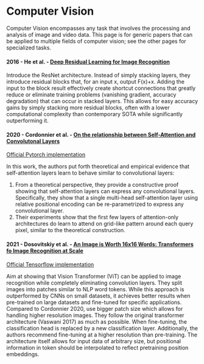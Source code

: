 # Computer Vision

Computer Vision encompasses any task that involves the processing and analysis of image and video data.
This page is for generic papers that can be applied to multiple fields of computer vision; see the other pages for specialized tasks.

#### 2016 - He et al. - [Deep Residual Learning for Image Recognition](https://arxiv.org/abs/1512.03385)

Introduce the ResNet architecture. Instead of simply stacking layers, they introduce residual blocks that, for an input x, output F(x)+x. 
Adding the input to the block result effectively create shortcut connections that greatly reduce or eliminate training problems (vanishing gradient, accuracy degradation) that can occur in stacked layers.
This allows for easy accuracy gains by simply stacking more residual blocks, often with a lower computational complexity than contemporary SOTA while significantly outperforming it.

#### 2020 - Cordonnier et al. - [On the relationship between Self-Attention and Convolutonal Layers](https://arxiv.org/abs/1911.03584)

[Official Pytorch implementation](https://github.com/epfml/attention-cnn)

In this work, the authors put forth theoretical and empirical evidence that self-attention layers learn to behave similar to convolutional layers:
1. From a theoretical perspective, they provide a constructive proof showing that self-attention layers can express any convolutional layers.
Specifically, they show that a single multi-head self-attention layer using relative positional encoding can be re-parametrized to express any convolutional layer.
2. Their experiments show that the first few layers of attention-only architectures do learn to attend on grid-like pattern around each query pixel, similar to the theoretical construction.

#### 2021 - Dosovitskiy et al. - [An Image is Worth 16x16 Words: Transformers fo Image Recognition at Scale](https://arxiv.org/abs/2010.11929)

[Official Tensorflow implementation](https://github.com/google-research/vision_transformer)

Aim at showing that Vision Transformer (ViT) can be applied to image recognition while completely eliminating convolution layers.
They split images into patches similar to NLP word tokens. While this approach is outperformed by CNNs on small datasets, it achieves better results when pre-trained on large datasets and fine-tuned for specific applications.
Compared to Cordonnier 2020, use bigger patch size which allows for handling higher resolution images. They follow the original transformer architecture (Vaswani 2017) as much as possible.
When fine-tuning, the classification head is replaced by a new classification layer. Additionally, the authors recommend fine-tuning at a higher resolution than pre-training.
The architecture itself allows for input data of arbitrary size, but positional information in token should be interpolated to reflect pretraining position embeddings.
